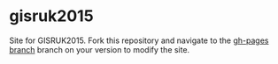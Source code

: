 gisruk2015
==========

Site for GISRUK2015. Fork this repository and navigate to the
[gh-pages branch](https://github.com/Robinlovelace/gisruk2015/tree/gh-pages) branch on
your version to modify the site.
